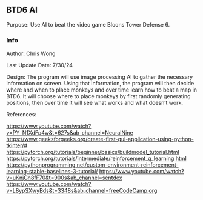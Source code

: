 ## BTD6 AI 
Purpose: Use AI to beat the video game Bloons Tower Defense 6.

### Info
Author: Chris Wong

Last Update Date: 7/30/24


Design:
The program will use image processing AI to gather the necessary information on screen. Using that information, the program will then decide where and when to place monkeys and over time learn how to beat a map in BTD6. It will choose where to place monkeys by first randomly generating positions, then over time it will see what works and what doesn’t work.

References:

https://www.youtube.com/watch?v=PY_N1XdFp4w&t=627s&ab_channel=NeuralNine 
https://www.geeksforgeeks.org/create-first-gui-application-using-python-tkinter/#
https://pytorch.org/tutorials/beginner/basics/buildmodel_tutorial.html 
https://pytorch.org/tutorials/intermediate/reinforcement_q_learning.html 
https://pythonprogramming.net/custom-environment-reinforcement-learning-stable-baselines-3-tutorial/
https://www.youtube.com/watch?v=uKnjGn8fF70&t=900s&ab_channel=sentdex 
https://www.youtube.com/watch?v=L8ypSXwyBds&t=3348s&ab_channel=freeCodeCamp.org 